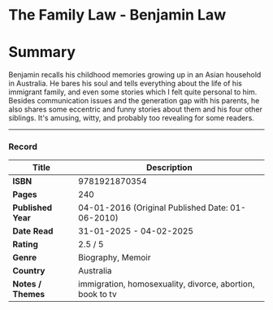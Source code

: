 # The Family Law - Benjamin Law

# Summary
Benjamin recalls his childhood memories growing up in an Asian household in Australia. He bares his soul and tells everything about the life of his immigrant family, and even some stories which I felt quite personal to him. Besides communication issues and the generation gap with his parents, he also shares some eccentric and funny stories about them and his four other siblings. It's amusing, witty, and probably too revealing for some readers.



***

### Record
| Title | Description |
| -- | -- |
| **ISBN** | 9781921870354 |
| **Pages** | 240 |
| **Published Year** | 04-01-2016 (Original Published Date: 01-06-2010) |
| **Date Read** | 31-01-2025 - 04-02-2025 |
| **Rating** | 2.5 / 5 |
| **Genre** | Biography, Memoir |
| **Country** | Australia |
| **Notes / Themes** | immigration, homosexuality, divorce, abortion, book to tv | 
